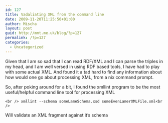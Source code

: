 ```yaml
---
id: 127
title: Vadaliating XML from the command line
date: 2009-11-20T11:25:50+01:00
author: Mischa
layout: post
guid: http://mmt.me.uk/blog/?p=127
permalink: /?p=127
categories:
  - Uncategorized
---
```

Given that I am so sad that I can read RDF/XML and I can parse the triples in my head, and I am well versed in using RDF based tools, I have had to play with some actual XML. And found it a tad hard to find any information about how would one go about processing XML, from a nix command prompt.

So, after poking around for a bit, I found the xmllint program to be the most useful/helpful command line tool for processing XML

`<br />
xmllint --schema someLameSchema.xsd someEvenLamerXMLFile.xml<br />
` 

Will validate an XML fragment against it&#8217;s schema